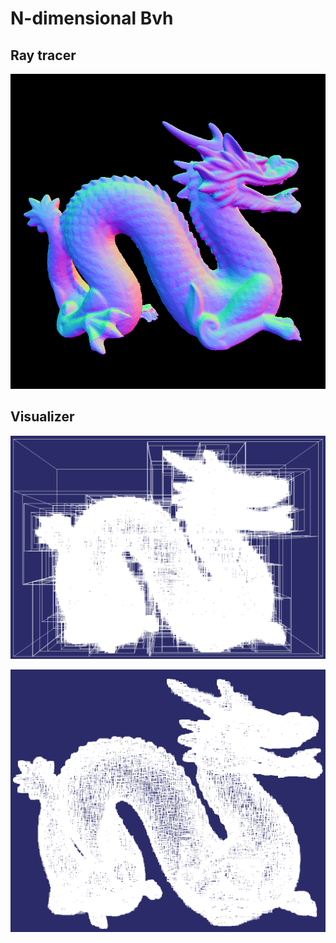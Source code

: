 # N-dimensional Bvh

## Ray tracer
![Ray tracer](dragon.png?raw=true "ray-tracer")

## Visualizer
![Visualizer](dragon.bvh.png?raw=true "visualizer")

![Visualizer](dragon.leaf.png?raw=true "visualizer")

